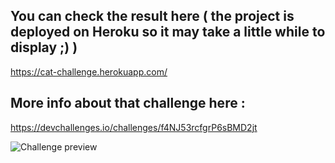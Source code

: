 ## You can check the result here ( the project is deployed on Heroku so it may take a little while to display ;) )

https://cat-challenge.herokuapp.com/

## More info about that challenge here :

https://devchallenges.io/challenges/f4NJ53rcfgrP6sBMD2jt

![Challenge preview](https://firebasestorage.googleapis.com/v0/b/devchallenges-1234.appspot.com/o/CatwikiThumbnail.png?alt=media&token=4a59b587-4766-48ac-ada0-d59fe12d924e)
